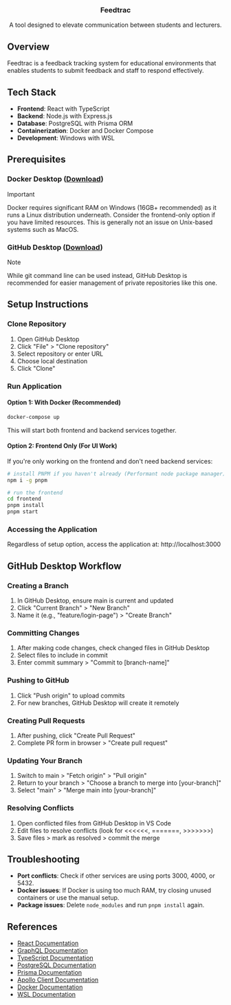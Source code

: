 <br/>
<p align="center">
  <h3 align="center">Feedtrac</h3>

  <p align="center">
    A tool designed to elevate communication between students and lecturers.
  </p>
</p>

## Overview
Feedtrac is a feedback tracking system for educational environments that enables students to submit feedback and staff to respond effectively.

## Tech Stack
- **Frontend**: React with TypeScript
- **Backend**: Node.js with Express.js
- **Database**: PostgreSQL with Prisma ORM
- **Containerization**: Docker and Docker Compose
- **Development**: Windows with WSL

## Prerequisites

### Docker Desktop ([Download](https://docs.docker.com/desktop/setup/install))
> [!IMPORTANT]
> Docker requires significant RAM on Windows (16GB+ recommended) as it runs a Linux distribution underneath.
> Consider the frontend-only option if you have limited resources.
> This is generally not an issue on Unix-based systems such as MacOS.

### GitHub Desktop ([Download](https://desktop.github.com/))
> [!NOTE]
> While git command line can be used instead, GitHub Desktop is recommended for easier management of private repositories like this one.

## Setup Instructions

### Clone Repository
1. Open GitHub Desktop
2. Click "File" > "Clone repository"
3. Select repository or enter URL
4. Choose local destination
5. Click "Clone"

### Run Application

#### Option 1: With Docker (Recommended)
```bash
docker-compose up
```
This will start both frontend and backend services together.

#### Option 2: Frontend Only (For UI Work)
If you're only working on the frontend and don't need backend services:

```bash
# install PNPM if you haven't already (Performant node package manager)
npm i -g pnpm

# run the frontend
cd frontend
pnpm install
pnpm start
```

### Accessing the Application
Regardless of setup option, access the application at: http://localhost:3000

## GitHub Desktop Workflow

### Creating a Branch
1. In GitHub Desktop, ensure main is current and updated
2. Click "Current Branch" > "New Branch" 
3. Name it (e.g., "feature/login-page") > "Create Branch"

### Committing Changes
1. After making code changes, check changed files in GitHub Desktop
2. Select files to include in commit
3. Enter commit summary > "Commit to [branch-name]"

### Pushing to GitHub
1. Click "Push origin" to upload commits
2. For new branches, GitHub Desktop will create it remotely

### Creating Pull Requests
1. After pushing, click "Create Pull Request"
2. Complete PR form in browser > "Create pull request"

### Updating Your Branch
1. Switch to main > "Fetch origin" > "Pull origin" 
2. Return to your branch > "Choose a branch to merge into [your-branch]"
3. Select "main" > "Merge main into [your-branch]"

### Resolving Conflicts
1. Open conflicted files from GitHub Desktop in VS Code
2. Edit files to resolve conflicts (look for <<<<<<, =======, >>>>>>>)
3. Save files > mark as resolved > commit the merge

## Troubleshooting
- **Port conflicts**: Check if other services are using ports 3000, 4000, or 5432.
- **Docker issues**: If Docker is using too much RAM, try closing unused containers or use the manual setup.
- **Package issues**: Delete `node_modules` and run `pnpm install` again.

## References
- [React Documentation](https://reactjs.org/docs/getting-started.html)
- [GraphQL Documentation](https://graphql.org/learn/)
- [TypeScript Documentation](https://www.typescriptlang.org/docs/)
- [PostgreSQL Documentation](https://www.postgresql.org/docs/)
- [Prisma Documentation](https://www.prisma.io/docs/)
- [Apollo Client Documentation](https://www.apollographql.com/docs/react/)
- [Docker Documentation](https://docs.docker.com/)
- [WSL Documentation](https://docs.microsoft.com/en-us/windows/wsl/)